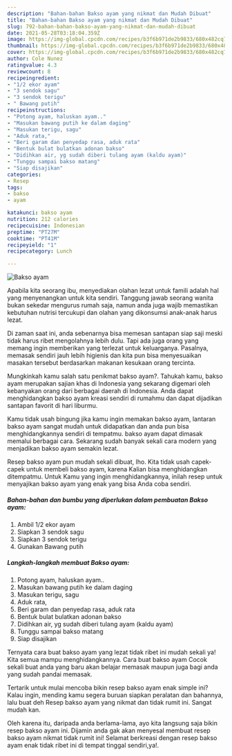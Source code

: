 ```yaml
---
description: "Bahan-bahan Bakso ayam yang nikmat dan Mudah Dibuat"
title: "Bahan-bahan Bakso ayam yang nikmat dan Mudah Dibuat"
slug: 792-bahan-bahan-bakso-ayam-yang-nikmat-dan-mudah-dibuat
date: 2021-05-28T03:18:04.359Z
image: https://img-global.cpcdn.com/recipes/b3f6b971de2b9833/680x482cq70/bakso-ayam-foto-resep-utama.jpg
thumbnail: https://img-global.cpcdn.com/recipes/b3f6b971de2b9833/680x482cq70/bakso-ayam-foto-resep-utama.jpg
cover: https://img-global.cpcdn.com/recipes/b3f6b971de2b9833/680x482cq70/bakso-ayam-foto-resep-utama.jpg
author: Cole Nunez
ratingvalue: 4.3
reviewcount: 8
recipeingredient:
- "1/2 ekor ayam"
- "3 sendok sagu"
- "3 sendok terigu"
- " Bawang putih"
recipeinstructions:
- "Potong ayam, haluskan ayam.."
- "Masukan bawang putih ke dalam daging"
- "Masukan terigu, sagu"
- "Aduk rata,"
- "Beri garam dan penyedap rasa, aduk rata"
- "Bentuk bulat bulatkan adonan bakso"
- "Didihkan air, yg sudah diberi tulang ayam (kaldu ayam)"
- "Tunggu sampai bakso matang"
- "Siap disajikan"
categories:
- Resep
tags:
- bakso
- ayam

katakunci: bakso ayam 
nutrition: 212 calories
recipecuisine: Indonesian
preptime: "PT27M"
cooktime: "PT41M"
recipeyield: "1"
recipecategory: Lunch

---
```



![Bakso ayam](https://img-global.cpcdn.com/recipes/b3f6b971de2b9833/680x482cq70/bakso-ayam-foto-resep-utama.jpg)

Apabila kita seorang ibu, menyediakan olahan lezat untuk famili adalah hal yang menyenangkan untuk kita sendiri. Tanggung jawab seorang  wanita bukan sekedar mengurus rumah saja, namun anda juga wajib memastikan kebutuhan nutrisi tercukupi dan olahan yang dikonsumsi anak-anak harus lezat.

Di zaman  saat ini, anda sebenarnya bisa memesan santapan siap saji meski tidak harus ribet mengolahnya lebih dulu. Tapi ada juga orang yang memang ingin memberikan yang terlezat untuk keluarganya. Pasalnya, memasak sendiri jauh lebih higienis dan kita pun bisa menyesuaikan masakan tersebut berdasarkan makanan kesukaan orang tercinta. 



Mungkinkah kamu salah satu penikmat bakso ayam?. Tahukah kamu, bakso ayam merupakan sajian khas di Indonesia yang sekarang digemari oleh kebanyakan orang dari berbagai daerah di Indonesia. Anda dapat menghidangkan bakso ayam kreasi sendiri di rumahmu dan dapat dijadikan santapan favorit di hari liburmu.

Kamu tidak usah bingung jika kamu ingin memakan bakso ayam, lantaran bakso ayam sangat mudah untuk didapatkan dan anda pun bisa menghidangkannya sendiri di tempatmu. bakso ayam dapat dimasak memalui berbagai cara. Sekarang sudah banyak sekali cara modern yang menjadikan bakso ayam semakin lezat.

Resep bakso ayam pun mudah sekali dibuat, lho. Kita tidak usah capek-capek untuk membeli bakso ayam, karena Kalian bisa menghidangkan ditempatmu. Untuk Kamu yang ingin menghidangkannya, inilah resep untuk menyajikan bakso ayam yang enak yang bisa Anda coba sendiri.

<!--inarticleads1-->

##### Bahan-bahan dan bumbu yang diperlukan dalam pembuatan Bakso ayam:

1. Ambil 1/2 ekor ayam
1. Siapkan 3 sendok sagu
1. Siapkan 3 sendok terigu
1. Gunakan  Bawang putih




<!--inarticleads2-->

##### Langkah-langkah membuat Bakso ayam:

1. Potong ayam, haluskan ayam..
1. Masukan bawang putih ke dalam daging
1. Masukan terigu, sagu
1. Aduk rata,
1. Beri garam dan penyedap rasa, aduk rata
1. Bentuk bulat bulatkan adonan bakso
1. Didihkan air, yg sudah diberi tulang ayam (kaldu ayam)
1. Tunggu sampai bakso matang
1. Siap disajikan




Ternyata cara buat bakso ayam yang lezat tidak ribet ini mudah sekali ya! Kita semua mampu menghidangkannya. Cara buat bakso ayam Cocok sekali buat anda yang baru akan belajar memasak maupun juga bagi anda yang sudah pandai memasak.

Tertarik untuk mulai mencoba bikin resep bakso ayam enak simple ini? Kalau ingin, mending kamu segera buruan siapkan peralatan dan bahannya, lalu buat deh Resep bakso ayam yang nikmat dan tidak rumit ini. Sangat mudah kan. 

Oleh karena itu, daripada anda berlama-lama, ayo kita langsung saja bikin resep bakso ayam ini. Dijamin anda gak akan menyesal membuat resep bakso ayam nikmat tidak rumit ini! Selamat berkreasi dengan resep bakso ayam enak tidak ribet ini di tempat tinggal sendiri,ya!.

